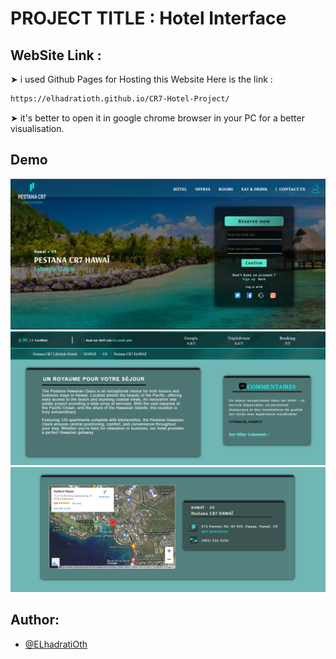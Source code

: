 
# PROJECT TITLE : Hotel Interface 


## WebSite Link :

➤ i used Github Pages for Hosting this Website 
Here is the link : 
```bash
https://elhadratioth.github.io/CR7-Hotel-Project/ 

```
➤ it's better to open it in google chrome browser in your PC for a better visualisation.

## Demo


![Texte alternatif](interface1.png)
![Texte alternatif](interface2.png)
![Texte alternatif](interface3.png)
    
## Author:

- [@ELhadratiOth](https://www.github.com/ELhadratiOth)





